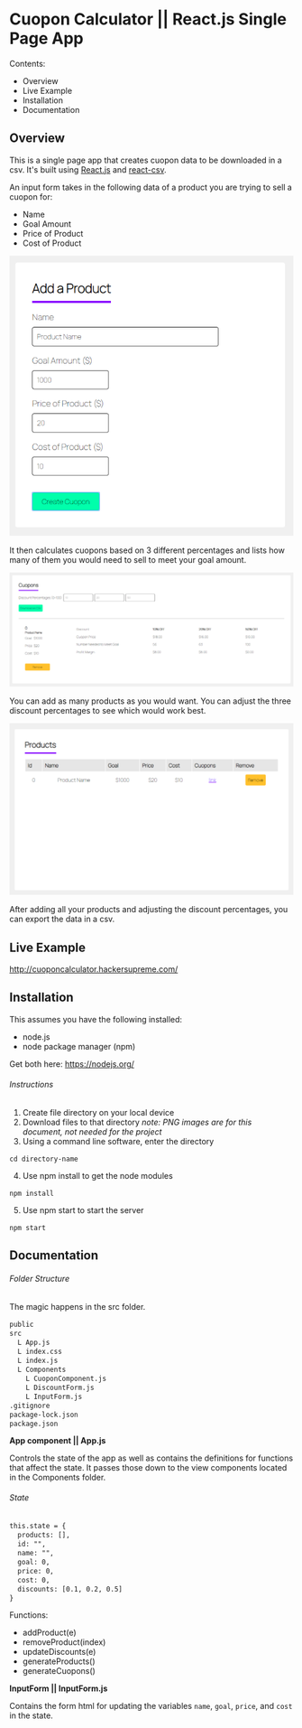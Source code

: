 # Cuopon Calculator || React.js Single Page App 

Contents:

- Overview
- Live Example
- Installation
- Documentation

## Overview

This is a single page app that creates cuopon data to be downloaded in a csv. It's built using [React.js](https://reactjs.org/) and [react-csv](https://www.npmjs.com/package/react-csv). 

An input form takes in the following data of a product you are trying to sell a cuopon for:
  - Name
  - Goal Amount
  - Price of Product
  - Cost of Product

![Input Form Screenshot](./input.PNG)

It then calculates cuopons based on 3 different percentages and lists how many of them you would need to sell to meet your goal amount.

![Cuopon List Screenshot](./cuopon.PNG)

You can add as many products as you would want. You can adjust the three discount percentages to see which would work best.

![Product List Screenshot](./productlist.PNG)

After adding all your products and adjusting the discount percentages, you can export the data in a csv.



## Live Example

http://cuoponcalculator.hackersupreme.com/


## Installation

This assumes you have the following installed:
  - node.js 
  - node package manager (npm)

Get both here: https://nodejs.org/

###### Instructions

1. Create file directory on your local device
2. Download files to that directory
_note: PNG images are for this document, not needed for the project_
3. Using a command line software, enter the directory
```
cd directory-name
```
4. Use npm install to get the node modules
```
npm install
```
5. Use npm start to start the server
```
npm start
```


## Documentation


###### Folder Structure

The magic happens in the src folder.

```
public
src
  L App.js
  L index.css
  L index.js
  L Components
    L CuoponComponent.js
    L DiscountForm.js
    L InputForm.js
.gitignore
package-lock.json
package.json
```

**App component || App.js**

Controls the state of the app as well as contains the definitions for functions that affect the state. It passes those down to the view components located in the Components folder.

###### State

```
this.state = {
  products: [],
  id: "",
  name: "",
  goal: 0,
  price: 0,
  cost: 0,
  discounts: [0.1, 0.2, 0.5]
}
```

Functions:
- addProduct(e)
- removeProduct(index)
- updateDiscounts(e)
- generateProducts()
- generateCuopons()

**InputForm || InputForm.js**

Contains the form html for updating the variables `name`, `goal`, `price`, and `cost` in the state.  




